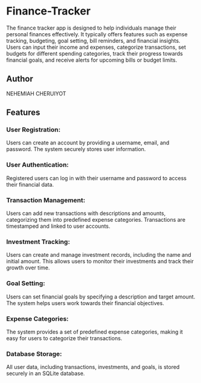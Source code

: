 # Finance-Tracker
The finance tracker app is designed to help individuals manage their personal finances effectively. It typically offers features such as expense tracking, budgeting, goal setting, bill reminders, and financial insights. Users can input their income and expenses, categorize transactions, set budgets for different spending categories, track their progress towards financial goals, and receive alerts for upcoming bills or budget limits.

## Author
NEHEMIAH CHERUIYOT

## Features
### User Registration:
Users can create an account by providing a username, email, and password. The system securely stores user information.

### User Authentication: 
Registered users can log in with their username and password to access their financial data.

### Transaction Management: 
Users can add new transactions with descriptions and amounts, categorizing them into predefined expense categories. Transactions are timestamped and linked to user accounts.

### Investment Tracking: 
Users can create and manage investment records, including the name and initial amount. This allows users to monitor their investments and track their growth over time.

### Goal Setting: 
Users can set financial goals by specifying a description and target amount. The system helps users work towards their financial objectives.

### Expense Categories:
The system provides a set of predefined expense categories, making it easy for users to categorize their transactions.

### Database Storage: 
All user data, including transactions, investments, and goals, is stored securely in an SQLite database.